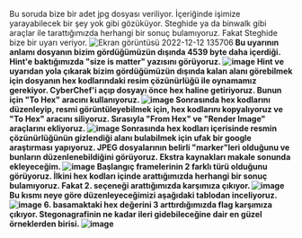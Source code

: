 
Bu soruda bize bir adet jpg dosyası veriliyor. İçeriğinde işimize yarayabilecek bir şey yok gibi gözüküyor. Steghide ya da binwalk gibi araçlar ile tarattığımızda herhangi bir sonuç bulamıyoruz. Fakat Steghide bize bir uyarı veriyor.
![Ekran görüntüsü 2022-12-12 135706](https://user-images.githubusercontent.com/88983987/207029027-ed381d94-5642-4471-97f9-7c7cd78ae8ff.png)<b>
Bu uyarının anlamı dosyanın bizim gördüğümüzün dışında 4539 byte daha içerdiği. Hint'e baktığımızda "size is matter" yazısını görüyoruz. 
![image](https://user-images.githubusercontent.com/88983987/207029134-d21ad4a0-8e30-4422-95d1-63f0c5712c6c.png)
Hint ve uyarıdan yola çıkarak bizim gördüğümüzün dışında kalan alanı görebilmek için dosyanın hex kodlarındaki resim çözünürlüğü ile oynamamız gerekiyor.
CyberChef'i açıp dosyayı önce hex haline getiriyoruz. Bunun için "To Hex" aracını kullanıyoruz.
![image](https://user-images.githubusercontent.com/88983987/207029344-3bc93e22-9e09-4dfe-a107-0ddd3895add9.png)
Sonrasında hex kodlarını düzenleyip, resmi görüntüleyebilmek için, hex kodlarını kopyalıyoruz ve "To Hex" aracını siliyoruz. Sırasıyla "From Hex" ve "Render Image" araçlarını ekliyoruz.
![image](https://user-images.githubusercontent.com/88983987/207029597-afc30350-ea3e-423a-9602-9f0490a989ab.png)
Sonrasında hex kodları içerisinde resmin çözünürlüğünün gizlendiği alanı bulabilmek için ufak bir google araştırması yapıyoruz. JPEG dosyalarının belirli "marker"leri olduğunu ve bunların düzenlenebildiğini görüyoruz. Ekstra kaynakları makale sonunda ekleyeceğim.
![image](https://user-images.githubusercontent.com/88983987/207029934-c1b84aea-f5c8-4806-bd20-d06b32ee0839.png)
Başlangıç framelerinin 2 farklı türü olduğunu görüyoruz. İlkini hex kodları içinde arattığımızda herhangi bir sonuç bulamıyoruz. Fakat 2. seçeneği arattığımızda karşımıza çıkıyor.
![image](https://user-images.githubusercontent.com/88983987/207030142-9644f4da-9be2-485b-8832-f75737b98d90.png)
Bu kısmı neye göre düzenleyeceğimizi aşağıdaki tablodan inceliyoruz.
![image](https://user-images.githubusercontent.com/88983987/207030612-22901216-c55b-4e3a-a3f1-aac41791c381.png)
6. basamaktaki hex değerini 3 arttırdığımızda flag karşımıza çıkıyor. Stegonagrafinin ne kadar ileri gidebileceğine dair en güzel örneklerden birisi.
![image](https://user-images.githubusercontent.com/88983987/207030831-c4bf59a0-456e-42fa-8a65-83db97d6d90b.png)
